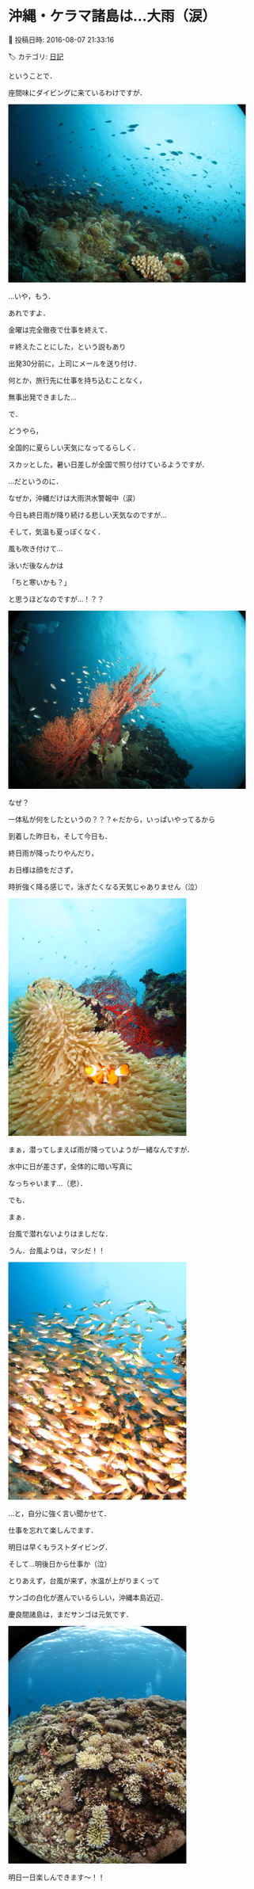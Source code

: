 # 沖縄・ケラマ諸島は…大雨（涙）

📅 投稿日時: 2016-08-07 21:33:16

🏷️ カテゴリ: [日記](cc4b5682fb7b8b144980957a978653fb0.md)

ということで．


座間味にダイビングに来ているわけですが．




![bbbd66a4505e64964116de601fbf02e8.jpg](images/bbbd66a4505e64964116de601fbf02e8.jpg)







…いや，もう．


あれですよ．


金曜は完全徹夜で仕事を終えて．


＃終えたことにした，という説もあり


出発30分前に，上司にメールを送り付け．


何とか，旅行先に仕事を持ち込むことなく，


無事出発できました…





で．


どうやら，


全国的に夏らしい天気になってるらしく．


スカッとした，暑い日差しが全国で照り付けているようですが．





…だというのに．


なぜか，沖縄だけは大雨洪水警報中（涙）


今日も終日雨が降り続ける悲しい天気なのですが…


そして，気温も夏っぽくなく．


風も吹き付けて…


泳いだ後なんかは


「ちと寒いかも？」


と思うほどなのですが…！？？




![0f153f3cdef0b8a7041fce35a0d73020.jpg](images/0f153f3cdef0b8a7041fce35a0d73020.jpg)




なぜ？


一体私が何をしたというの？？？←だから，いっぱいやってるから





到着した昨日も，そして今日も．


終日雨が降ったりやんだり，


お日様は顔をださず，


時折強く降る感じで，泳ぎたくなる天気じゃありません（泣）




![1ddce2ccf8a849ff557003a35770f403.jpg](images/1ddce2ccf8a849ff557003a35770f403.jpg)




まぁ，潜ってしまえば雨が降っていようが一緒なんですが．


水中に日が差さず，全体的に暗い写真に


なっちゃいます…（悲）．





でも．


まぁ．


台風で潜れないよりはましだな．


うん．台風よりは，マシだ！！




![c56a4f97f31bc1628895e2d404c3a5c6.jpg](images/c56a4f97f31bc1628895e2d404c3a5c6.jpg)




…と，自分に強く言い聞かせて．


仕事を忘れて楽しんでます．





明日は早くもラストダイビング．


そして…明後日から仕事か（泣）


とりあえず，台風が来ず，水温が上がりまくって


サンゴの白化が進んでいるらしい，沖縄本島近辺．


慶良間諸島は，まだサンゴは元気です．




![0ebe01f8b14e2fd07d7152cea50b2129.jpg](images/0ebe01f8b14e2fd07d7152cea50b2129.jpg)




明日一日楽しんできます～！！
